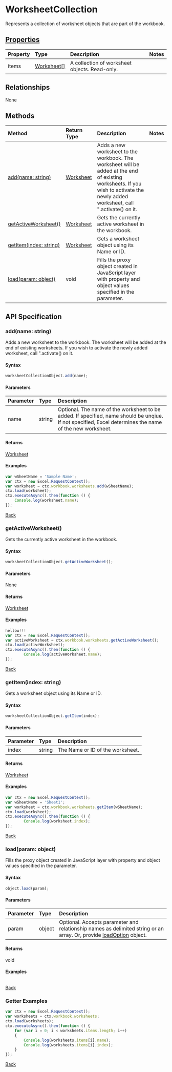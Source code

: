 # WorksheetCollection

Represents a collection of worksheet objects that are part of the workbook.

## [Properties](#getter-examples)
| Property       | Type    |Description|Notes |
|:---------------|:--------|:----------|:-----|
|items|[Worksheet[]](worksheet.md)|A collection of worksheet objects. Read-only.||

## Relationships
None


## Methods

| Method           | Return Type    |Description|Notes |
|:---------------|:--------|:----------|:-----|
|[add(name: string)](#addname-string)|[Worksheet](worksheet.md)|Adds a new worksheet to the workbook. The worksheet will be added at the end of existing worksheets. If you wish to activate the newly added worksheet, call ".activate() on it.||
|[getActiveWorksheet()](#getactiveworksheet)|[Worksheet](worksheet.md)|Gets the currently active worksheet in the workbook.||
|[getItem(index: string)](#getitemindex-string)|[Worksheet](worksheet.md)|Gets a worksheet object using its Name or ID.||
|[load(param: object)](#loadparam-object)|void|Fills the proxy object created in JavaScript layer with property and object values specified in the parameter.||

## API Specification

### add(name: string)
Adds a new worksheet to the workbook. The worksheet will be added at the end of existing worksheets. If you wish to activate the newly added worksheet, call ".activate() on it.

#### Syntax
```js
worksheetCollectionObject.add(name);
```

#### Parameters
| Parameter       | Type    |Description|
|:---------------|:--------|:----------|
|name|string|Optional. The name of the worksheet to be added. If specified, name should be unqiue. If not specified, Excel determines the name of the new worksheet.|

#### Returns
[Worksheet](worksheet.md)

#### Examples

```js
var wSheetName = 'Sample Name';
var ctx = new Excel.RequestContext();
var worksheet = ctx.workbook.worksheets.add(wSheetName);
ctx.load(worksheet);
ctx.executeAsync().then(function () {
	Console.log(worksheet.name);
});
```


[Back](#methods)

### getActiveWorksheet()
Gets the currently active worksheet in the workbook.

#### Syntax
```js
worksheetCollectionObject.getActiveWorksheet();
```

#### Parameters
None

#### Returns
[Worksheet](worksheet.md)

#### Examples

```js
hellow!!!
var ctx = new Excel.RequestContext(); 
var activeWorksheet = ctx.workbook.worksheets.getActiveWorksheet();
ctx.load(activeWorksheet);
ctx.executeAsync().then(function () {
		Console.log(activeWorksheet.name);
});
```


[Back](#methods)

### getItem(index: string)
Gets a worksheet object using its Name or ID.

#### Syntax
```js
worksheetCollectionObject.getItem(index);
```

#### Parameters
| Parameter       | Type    |Description|
|:---------------|:--------|:----------|
|index|string|The Name or ID of the worksheet.|

#### Returns
[Worksheet](worksheet.md)

#### Examples

```js
var ctx = new Excel.RequestContext();
var wSheetName = 'Sheet1'; 
var worksheet = ctx.workbook.worksheets.getItem(wSheetName);
ctx.load(worksheet);
ctx.executeAsync().then(function () {
		Console.log(worksheet.index);
});
```


[Back](#methods)

### load(param: object)
Fills the proxy object created in JavaScript layer with property and object values specified in the parameter.

#### Syntax
```js
object.load(param);
```

#### Parameters
| Parameter       | Type    |Description|
|:---------------|:--------|:----------|
|param|object|Optional. Accepts parameter and relationship names as delimited string or an array. Or, provide [loadOption](loadoption.md) object.|

#### Returns
void

#### Examples
```js

```

[Back](#methods)

### Getter Examples


```js
var ctx = new Excel.RequestContext();
var worksheets = ctx.workbook.worksheets;
ctx.load(worksheets);
ctx.executeAsync().then(function () {
	for (var i = 0; i < worksheets.items.length; i++)
	{
		Console.log(worksheets.items[i].name);
		Console.log(worksheets.items[i].index);
	}
});
```

[Back](#properties)
